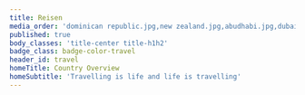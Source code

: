 ```yaml
---
title: Reisen
media_order: 'dominican republic.jpg,new zealand.jpg,abudhabi.jpg,dubai.jpg,australia.jpg,austria.jpg,bali.jpg,czeck republic.jpg,france.jpg,germany.jpg,greece.jpg,indonesia.jpg,italy.jpg,laos.jpg,malaysia.jpg,netherlands.jpg,poland.jpg,sicilia.jpg,singapore.jpg,slovenia.jpg,spain.jpg,thailand.jpg,usa.jpg'
published: true
body_classes: 'title-center title-h1h2'
badge_class: badge-color-travel
header_id: travel
homeTitle: Country Overview
homeSubtitle: 'Travelling is life and life is travelling'
---
```

